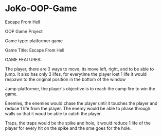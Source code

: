 # JoKo-OOP-Game
Escape From Hell 


OOP Game Project

Game type: platformer game

Game Title: Escape From Hell

GAME FEATURES:

The player, there are 3 ways to move, its move left, right, and to be able to jump. It also has only 3 lifes, for everytime the player lost 1 life it would respawn to the original position in the bottom of the window

Jump-platformer, the player's objective is to reach the camp fire to win the game. 

Enemies, the enemies would chase the player until it touches the player and reduce 1 life from the player. The enemy would be able to phase through walls so that it woud be able to catch the player.

Traps, the traps would be the spike and hole, it would reduce 1 life of the player for every hit on the spike and the sme goes for the hole.
